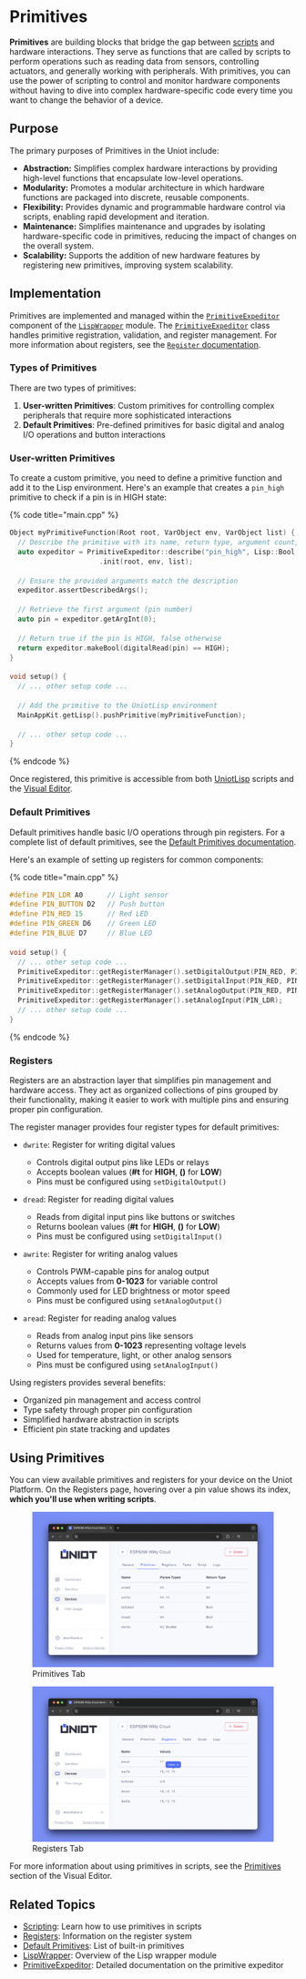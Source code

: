 # Primitives

**Primitives** are building blocks that bridge the gap between [scripts](./scripting.md) and hardware interactions. They serve as functions that are called by scripts to perform operations such as reading data from sensors, controlling actuators, and generally working with peripherals. With primitives, you can use the power of scripting to control and monitor hardware components without having to dive into complex hardware-specific code every time you want to change the behavior of a device.

## Purpose

The primary purposes of Primitives in the Uniot include:

- **Abstraction:** Simplifies complex hardware interactions by providing high-level functions that encapsulate low-level operations.
- **Modularity:** Promotes a modular architecture in which hardware functions are packaged into discrete, reusable components.
- **Flexibility:** Provides dynamic and programmable hardware control via scripts, enabling rapid development and iteration.
- **Maintenance:** Simplifies maintenance and upgrades by isolating hardware-specific code in primitives, reducing the impact of changes on the overall system.
- **Scalability:** Supports the addition of new hardware features by registering new primitives, improving system scalability.

## Implementation

Primitives are implemented and managed within the [`PrimitiveExpeditor`](../advanced/uniot-core/lispwrapper/primitiveexpeditor.md) component of the [`LispWrapper`](../advanced/uniot-core/lispwrapper/README.md) module. The [`PrimitiveExpeditor`](../advanced/uniot-core/lispwrapper/primitiveexpeditor.md) class handles primitive registration, validation, and register management. For more information about registers, see the [`Register` documentation](../advanced/uniot-core/register/README.md).

### Types of Primitives

There are two types of primitives:

1. **User-written Primitives**: Custom primitives for controlling complex peripherals that require more sophisticated interactions
2. **Default Primitives**: Pre-defined primitives for basic digital and analog I/O operations and button interactions

### User-written Primitives

To create a custom primitive, you need to define a primitive function and add it to the Lisp environment. Here's an example that creates a `pin_high` primitive to check if a pin is in HIGH state:

{% code title="main.cpp" %}

```c++
Object myPrimitiveFunction(Root root, VarObject env, VarObject list) {
  // Describe the primitive with its name, return type, argument count, and argument types
  auto expeditor = PrimitiveExpeditor::describe("pin_high", Lisp::Bool, 1, Lisp::Int)
                      .init(root, env, list);

  // Ensure the provided arguments match the description
  expeditor.assertDescribedArgs();

  // Retrieve the first argument (pin number)
  auto pin = expeditor.getArgInt(0);

  // Return true if the pin is HIGH, false otherwise
  return expeditor.makeBool(digitalRead(pin) == HIGH);
}

void setup() {
  // ... other setup code ...

  // Add the primitive to the UniotLisp environment
  MainAppKit.getLisp().pushPrimitive(myPrimitiveFunction);

  // ... other setup code ...
}
```

{% endcode %}

Once registered, this primitive is accessible from both [UniotLisp](../advanced/uniot-lisp/README.md) scripts and the [Visual Editor](../platform/sandbox/visual-block-editor/README.md).

### Default Primitives

Default primitives handle basic I/O operations through pin registers. For a complete list of default primitives, see the [Default Primitives documentation](../advanced/uniot-core/lispwrapper/defaultprimitives.md).

Here's an example of setting up registers for common components:

{% code title="main.cpp" %}

```c++
#define PIN_LDR A0      // Light sensor
#define PIN_BUTTON D2   // Push button
#define PIN_RED 15      // Red LED
#define PIN_GREEN D6    // Green LED
#define PIN_BLUE D7     // Blue LED

void setup() {
  // ... other setup code ...
  PrimitiveExpeditor::getRegisterManager().setDigitalOutput(PIN_RED, PIN_GREEN, PIN_BLUE);
  PrimitiveExpeditor::getRegisterManager().setDigitalInput(PIN_RED, PIN_GREEN, PIN_BLUE);
  PrimitiveExpeditor::getRegisterManager().setAnalogOutput(PIN_RED, PIN_GREEN, PIN_BLUE);
  PrimitiveExpeditor::getRegisterManager().setAnalogInput(PIN_LDR);
  // ... other setup code ...
}
```

{% endcode %}

### Registers

Registers are an abstraction layer that simplifies pin management and hardware access. They act as organized collections of pins grouped by their functionality, making it easier to work with multiple pins and ensuring proper pin configuration.

The register manager provides four register types for default primitives:

- `dwrite`: Register for writing digital values
  - Controls digital output pins like LEDs or relays
  - Accepts boolean values (**#t** for **HIGH**, **()** for **LOW**)
  - Pins must be configured using `setDigitalOutput()`

- `dread`: Register for reading digital values
  - Reads from digital input pins like buttons or switches
  - Returns boolean values (**#t** for **HIGH**, **()** for **LOW**)
  - Pins must be configured using `setDigitalInput()`

- `awrite`: Register for writing analog values
  - Controls PWM-capable pins for analog output
  - Accepts values from **0-1023** for variable control
  - Commonly used for LED brightness or motor speed
  - Pins must be configured using `setAnalogOutput()`

- `aread`: Register for reading analog values
  - Reads from analog input pins like sensors
  - Returns values from **0-1023** representing voltage levels
  - Used for temperature, light, or other analog sensors
  - Pins must be configured using `setAnalogInput()`

Using registers provides several benefits:

- Organized pin management and access control
- Type safety through proper pin configuration
- Simplified hardware abstraction in scripts
- Efficient pin state tracking and updates

## Using Primitives

You can view available primitives and registers for your device on the Uniot Platform. On the Registers page, hovering over a pin value shows its index, **which you'll use when writing scripts**.

<div><figure><img src="../.gitbook/assets/device_primitives.png" alt="Available Primitives"><figcaption>Primitives Tab</figcaption></figure></div>
<div><figure><img src="../.gitbook/assets/device_registers.png" alt="Device Registers"><figcaption>Registers Tab</figcaption></figure></div>

For more information about using primitives in scripts, see the [Primitives](../platform/sandbox/visual-block-editor/primitives.md) section of the Visual Editor.

## Related Topics

- [Scripting](./scripting.md): Learn how to use primitives in scripts
- [Registers](../advanced/uniot-core/register/README.md): Information on the register system
- [Default Primitives](../advanced/uniot-core/lispwrapper/defaultprimitives.md): List of built-in primitives
- [LispWrapper](../advanced/uniot-core/lispwrapper/README.md): Overview of the Lisp wrapper module
- [PrimitiveExpeditor](../advanced/uniot-core/lispwrapper/primitiveexpeditor.md): Detailed documentation on the primitive expeditor
